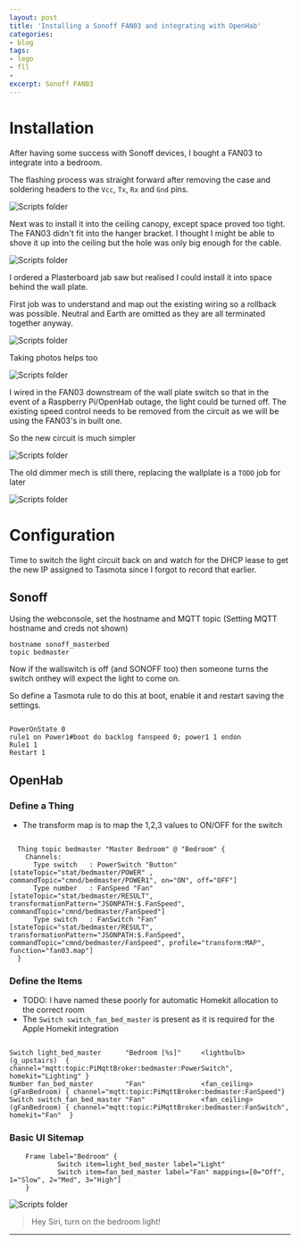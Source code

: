 ```yaml
---
layout: post
title: 'Installing a Sonoff FAN03 and integrating with OpenHab'
categories:
- blog
tags: 
- lego
- fll
- 
excerpt: Sonoff FAN03
---
```


# Installation

After having some success with Sonoff devices, I bought a FAN03 to integrate into a bedroom.

The flashing process was straight forward after removing the case and soldering headers to the `Vcc`, `Tx`, `Rx` and `Gnd` pins.

![Scripts folder](/assets/img//blog/20210815-fan03/tasmota.jpg)

Next was to install it into the ceiling canopy, except space proved too tight. The FAN03 didn't fit into the hanger bracket. I thought I might be able to shove it up into the ceiling but the hole was only big enough for the cable.

![Scripts folder](/assets/img//blog/20210815-fan03/ceiling.jpg)

I ordered a Plasterboard jab saw but realised I could install it into space behind the wall plate.

First job was to understand and map out the existing wiring so a rollback was possible. Neutral and Earth are omitted as they are all terminated together anyway.

![Scripts folder](/assets/img//blog/20210815-fan03/old-wiring.png)

Taking photos helps too

![Scripts folder](/assets/img//blog/20210815-fan03/before-wallplate.jpg)

I wired in the FAN03 downstream of the wall plate switch so that in the event of a Raspberry Pi/OpenHab outage, the light could be turned off.
The existing speed control needs to be removed from the circuit as we will be using the FAN03's in built one.

So the new circuit is much simpler

![Scripts folder](/assets/img//blog/20210815-fan03/new-wiring.png)

The old dimmer mech is still there, replacing the wallplate is a `TODO` job for later

![Scripts folder](/assets/img//blog/20210815-fan03/after-wiring.jpg)

# Configuration

Time to switch the light circuit back on and watch for the DHCP lease to get the new IP assigned to Tasmota since I forgot to record that earlier.

## Sonoff

Using the webconsole, set the hostname and MQTT topic (Setting MQTT hostname and creds not shown)

```
hostname sonoff_masterbed
topic bedmaster
```

Now if the wallswitch is off (and SONOFF too) then someone turns the switch onthey will expect the light to come on.

So define a Tasmota rule to do this at boot, enable it and restart saving the settings.

```

PowerOnState 0
rule1 on Power1#boot do backlog fanspeed 0; power1 1 endon
Rule1 1
Restart 1

``` 

## OpenHab

### Define a Thing

* The transform map is to map the 1,2,3 values to ON/OFF for the switch

```

  Thing topic bedmaster "Master Bedroom" @ "Bedroom" { 
    Channels:
      Type switch   : PowerSwitch "Button"  [stateTopic="stat/bedmaster/POWER" , commandTopic="cmnd/bedmaster/POWER1", on="ON", off="OFF"]
      Type number   : FanSpeed "Fan"        [stateTopic="stat/bedmaster/RESULT", transformationPattern="JSONPATH:$.FanSpeed", commandTopic="cmnd/bedmaster/FanSpeed"]
      Type switch   : FanSwitch "Fan"       [stateTopic="stat/bedmaster/RESULT", transformationPattern="JSONPATH:$.FanSpeed", commandTopic="cmnd/bedmaster/FanSpeed", profile="transform:MAP", function="fan03.map"]
  }

```

### Define the Items

* TODO: I have named these poorly for automatic Homekit allocation to the correct room
* The `Switch switch_fan_bed_master` is present as it is required for the Apple Homekit integration


```

Switch light_bed_master      "Bedroom [%s]"     <lightbulb>   (g_upstairs)  { channel="mqtt:topic:PiMqttBroker:bedmaster:PowerSwitch", homekit="Lighting" }
Number fan_bed_master        "Fan"              <fan_ceiling> (gFanBedroom) { channel="mqtt:topic:PiMqttBroker:bedmaster:FanSpeed"}
Switch switch_fan_bed_master "Fan"              <fan_ceiling> (gFanBedroom) { channel="mqtt:topic:PiMqttBroker:bedmaster:FanSwitch", homekit="Fan"  }

```

### Basic UI Sitemap


```
    Frame label="Bedroom" {   
            Switch item=light_bed_master label="Light"
            Switch item=fan_bed_master label="Fan" mappings=[0="Off", 1="Slow", 2="Med", 3="High"]
    }
```

![Scripts folder](/assets/img//blog/20210815-fan03/siri.png)

> Hey Siri, turn on the bedroom light!

---